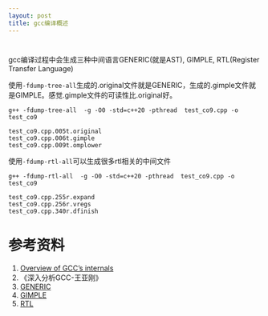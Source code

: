```yaml
---
layout: post
title: gcc编译概述
---
```


# 
gcc编译过程中会生成三种中间语言GENERIC(就是AST), GIMPLE, RTL(Register Transfer Language)

使用`-fdump-tree-all`生成的.original文件就是GENERIC，生成的.gimple文件就是GIMPLE。感觉.gimple文件的可读性比.original好。
```
g++ -fdump-tree-all  -g -O0 -std=c++20 -pthread  test_co9.cpp -o  test_co9

test_co9.cpp.005t.original
test_co9.cpp.006t.gimple
test_co9.cpp.009t.omplower
```

使用`-fdump-rtl-all`可以生成很多rtl相关的中间文件
```
g++ -fdump-rtl-all  -g -O0 -std=c++20 -pthread  test_co9.cpp -o  test_co9

test_co9.cpp.255r.expand
test_co9.cpp.256r.vregs
test_co9.cpp.340r.dfinish
```

# 参考资料

1. [Overview of GCC’s internals](https://gcc-python-plugin.readthedocs.io/en/latest/gcc-overview.html)
2. 《深入分析GCC-王亚刚》
3. [GENERIC](https://gcc.gnu.org/onlinedocs/gccint/GENERIC.html)
4. [GIMPLE](https://gcc.gnu.org/onlinedocs/gccint/GIMPLE.html)
5. [RTL](https://gcc.gnu.org/onlinedocs/gccint/RTL.html)



